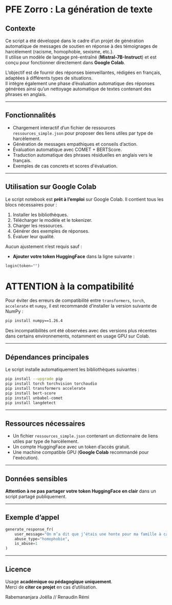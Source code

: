 # PFE Zorro : La génération de texte

## Contexte

Ce script a été développé dans le cadre d’un projet de génération automatique de messages de soutien en réponse à des témoignages de harcèlement (racisme, homophobie, sexisme, etc.).  
Il utilise un modèle de langage pré-entraîné (**Mistral-7B-Instruct**) et est conçu pour fonctionner directement dans **Google Colab**.

L’objectif est de fournir des réponses bienveillantes, rédigées en français, adaptées à différents types de situations.  
Il intègre également une phase d’évaluation automatique des réponses générées ainsi qu’un nettoyage automatique de textes contenant des phrases en anglais.

---

## Fonctionnalités

- Chargement interactif d’un fichier de ressources `ressources_simple.json` pour proposer des liens utiles par type de harcèlement.  
- Génération de messages empathiques et conseils d’action.  
- Évaluation automatique avec COMET + BERTScore.  
- Traduction automatique des phrases résiduelles en anglais vers le français.  
- Exemples de cas concrets et scores d'évaluation.

---

## Utilisation sur Google Colab

Le script notebook est **prêt à l’emploi** sur Google Colab. Il contient tous les blocs nécessaires pour :

1. Installer les bibliothèques.  
2. Télécharger le modèle et le tokenizer.  
3. Charger les ressources.  
4. Générer des exemples de réponses.  
5. Évaluer leur qualité.

Aucun ajustement n’est requis sauf :

- **Ajouter votre token HuggingFace** dans la ligne suivante :

```python
login(token="")
```
# ATTENTION à la compatibilité

Pour éviter des erreurs de compatibilité entre `transformers`, `torch`, `accelerate` et `numpy`, il est recommandé d’installer la version suivante de NumPy :

```bash
pip install numpy==1.26.4
```

Des incompatibilités ont été observées avec des versions plus récentes dans certains environnements, notamment en usage GPU sur Colab.

---

## Dépendances principales

Le script installe automatiquement les bibliothèques suivantes :

```bash
pip install --upgrade pip
pip install torch torchvision torchaudio
pip install transformers accelerate
pip install bert-score
pip install unbabel-comet
pip install langdetect
```

---

## Ressources nécessaires

- Un fichier `ressources_simple.json` contenant un dictionnaire de liens utiles par type de harcèlement.
- Un compte HuggingFace avec un token d’accès gratuit.
- Une machine compatible GPU (**Google Colab** recommandé pour l'exécution).

---

## Données sensibles

**Attention à ne pas partager votre token HuggingFace en clair** dans un script partagé publiquement.

---

## Exemple d’appel

```python
generate_response_fr(
    user_message="On m’a dit que j’étais une honte pour ma famille à cause de mon orientation.",
    abuse_type="homophobie",
    is_abuse=1
)
```

---

## Licence

Usage **académique ou pédagogique uniquement**.  
Merci de **citer ce projet** en cas d’utilisation.

Rabemananjara Joëlla // Renaudin Rémi
